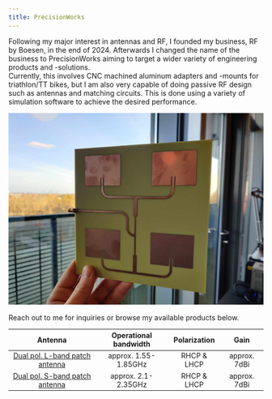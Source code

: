 ```yaml
---
title: PrecisionWorks
---
```


Following my major interest in antennas and RF, I founded my business, RF by Boesen, in the end of 2024.
Afterwards I changed the name of the business to PrecisionWorks aiming to target a wider variety of engineering products and -solutions. <br>
Currently, this involves CNC machined aluminum adapters and -mounts for triathlon/TT bikes, but I am also very capable of doing passive RF design such as antennas and matching circuits.
This is done using a variety of simulation software to achieve the desired performance.

![L-band patch array antenna](assets/L_band_patch_array.jpg)

Reach out to me for inquiries or browse my available products below.

|                                          **Antenna**                                           |**Operational bandwidth**| **Polarization** |   **Gain**   |
|:----------------------------------------------------------------------------------------------:|:-----------------------:|:----------------:|:------------:|
| [Dual pol. L-band patch antenna](../projects/dual_pol_patch_antenna/dual_pol_patch_antenna.md) |   approx. 1.55-1.85GHz  |    RHCP & LHCP   | approx. 7dBi |
| [Dual pol. S-band patch antenna](../projects/dual_pol_patch_antenna/dual_pol_patch_antenna.md) |   approx. 2.1-2.35GHz   |    RHCP & LHCP   | approx. 7dBi |

